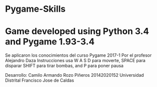 # Pygame-Skills
# Game developed using Python 3.4 and Pygame 1.93-3.4
Se aplicaron los conocimientos del curso Pygame 2017-1 Por el profesor Alejandro Daza
Instrucciones
usa W A S D para moverte, SPACE para disparar
SHIFT para tirar bombas, and P para poner pausa

Desarrollo:
Camilo Armando Rozo Piñeros 20142020152 
Universidad Distrital Francisco Jose de Caldas
